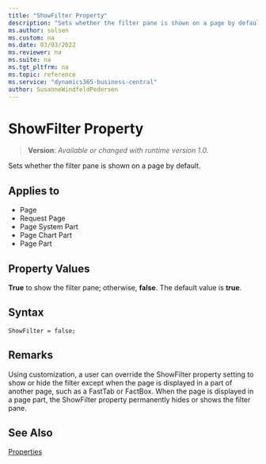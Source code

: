 ```yaml
---
title: "ShowFilter Property"
description: "Sets whether the filter pane is shown on a page by default."
ms.author: solsen
ms.custom: na
ms.date: 03/03/2022
ms.reviewer: na
ms.suite: na
ms.tgt_pltfrm: na
ms.topic: reference
ms.service: "dynamics365-business-central"
author: SusanneWindfeldPedersen
---
```

[//]: # (START>DO_NOT_EDIT)
[//]: # (IMPORTANT:Do not edit any of the content between here and the END>DO_NOT_EDIT.)
[//]: # (Any modifications should be made in the .xml files in the ModernDev repo.)
# ShowFilter Property
> **Version**: _Available or changed with runtime version 1.0._

Sets whether the filter pane is shown on a page by default.

## Applies to
-   Page
-   Request Page
-   Page System Part
-   Page Chart Part
-   Page Part

[//]: # (IMPORTANT: END>DO_NOT_EDIT)


## Property Values  

**True** to show the filter pane; otherwise, **false**. The default value is **true**.

## Syntax

```AL
ShowFilter = false;
``` 
  
## Remarks  

Using customization, a user can override the ShowFilter property setting to show or hide the filter except when the page is displayed in a part of another page, such as a FastTab or FactBox. When the page is displayed in a page part, the ShowFilter property permanently hides or shows the filter pane.

## See Also
[Properties](devenv-properties.md)